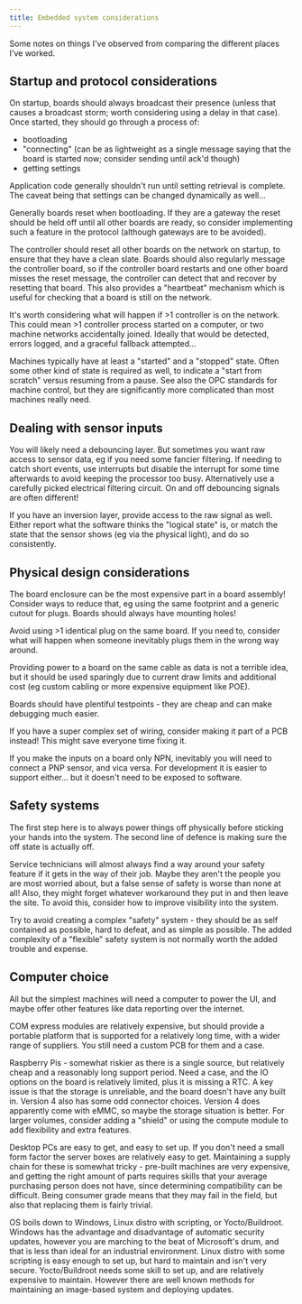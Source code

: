 ```yaml
---
title: Embedded system considerations
---
```


Some notes on things I've observed from comparing the different places I've worked.

## Startup and protocol considerations

On startup, boards should always broadcast their presence (unless that causes a broadcast storm; worth considering using a delay in that case).
Once started, they should go through a process of:

- bootloading
- "connecting" (can be as lightweight as a single message saying that the board is started now; consider sending until ack'd though)
- getting settings

Application code generally shouldn't run until setting retrieval is complete.
The caveat being that settings can be changed dynamically as well...

Generally boards reset when bootloading. If they are a gateway the reset should be held off until all other boards are ready, so consider implementing such a feature in the protocol (although gateways are to be avoided).

The controller should reset all other boards on the network on startup, to ensure that they have a clean slate.
Boards should also regularly message the controller board, so if the controller board restarts and one other board misses the reset message, the controller can detect that and recover by resetting that board.
This also provides a "heartbeat" mechanism which is useful for checking that a board is still on the network.

It's worth considering what will happen if >1 controller is on the network.
This could mean >1 controller process started on a computer, or two machine networks accidentally joined.
Ideally that would be detected, errors logged, and a graceful fallback attempted...

Machines typically have at least a "started" and a "stopped" state.
Often some other kind of state is required as well, to indicate a "start from scratch" versus resuming from a pause.
See also the OPC standards for machine control, but they are significantly more complicated than most machines really need.

## Dealing with sensor inputs

You will likely need a debouncing layer. But sometimes you want raw access to sensor data, eg if you need some fancier filtering.
If needing to catch short events, use interrupts but disable the interrupt for some time afterwards to avoid keeping the processor too busy. Alternatively use a carefully picked electrical filtering circuit.
On and off debouncing signals are often different!

If you have an inversion layer, provide access to the raw signal as well.
Either report what the software thinks the "logical state" is, or match the state that the sensor shows (eg via the physical light), and do so consistently.

## Physical design considerations

The board enclosure can be the most expensive part in a board assembly!
Consider ways to reduce that, eg using the same footprint and a generic cutout for plugs.
Boards should always have mounting holes!

Avoid using >1 identical plug on the same board. If you need to, consider what will happen when someone inevitably plugs them in the wrong way around.

Providing power to a board on the same cable as data is not a terrible idea, but it should be used sparingly due to current draw limits and additional cost (eg custom cabling or more expensive equipment like POE).

Boards should have plentiful testpoints - they are cheap and can make debugging much easier.

If you have a super complex set of wiring, consider making it part of a PCB instead! This might save everyone time fixing it.

If you make the inputs on a board only NPN, inevitably you will need to connect a PNP sensor, and vica versa. For development it is easier to support either... but it doesn't need to be exposed to software.

## Safety systems

The first step here is to always power things off physically before sticking your hands into the system.
The second line of defence is making sure the off state is actually off.

Service technicians will almost always find a way around your safety feature if it gets in the way of their job. Maybe they aren't the people you are most worried about, but a false sense of safety is worse than none at all! Also, they might forget whatever workaround they put in and then leave the site. To avoid this, consider how to improve visibility into the system.

Try to avoid creating a complex "safety" system - they should be as self contained as possible, hard to defeat, and as simple as possible.
The added complexity of a "flexible" safety system is not normally worth the added trouble and expense.

## Computer choice

All but the simplest machines will need a computer to power the UI, and maybe offer other features like data reporting over the internet.

COM express modules are relatively expensive, but should provide a portable platform that is supported for a relatively long time, with a wider range of suppliers. You still need a custom PCB for them and a case.

Raspberry Pis - somewhat riskier as there is a single source, but relatively cheap and a reasonably long support period.
Need a case, and the IO options on the board is relatively limited, plus it is missing a RTC.
A key issue is that the storage is unreliable, and the board doesn't have any built in. Version 4 also has some odd connector choices. Version 4 does apparently come with eMMC, so maybe the storage situation is better.
For larger volumes, consider adding a "shield" or using the compute module to add flexibility and extra features.

Desktop PCs are easy to get, and easy to set up. If you don't need a small form factor the server boxes are relatively easy to get.
Maintaining a supply chain for these is somewhat tricky - pre-built machines are very expensive, and getting the right amount of parts requires skills that your average purchasing person does not have, since determining compatibility can be difficult.
Being consumer grade means that they may fail in the field, but also that replacing them is fairly trivial.

OS boils down to Windows, Linux distro with scripting, or Yocto/Buildroot.
Windows has the advantage and disadvantage of automatic security updates, however you are marching to the beat of Microsoft's drum, and that is less than ideal for an industrial environment.
Linux distro with some scripting is easy enough to set up, but hard to maintain and isn't very secure.
Yocto/Buildroot needs some skill to set up, and are relatively expensive to maintain. However there are well known methods for maintaining an image-based system and deploying updates.

